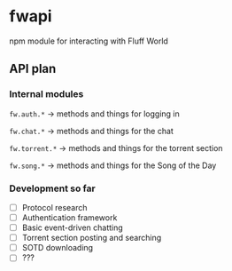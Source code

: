 # fwapi
npm module for interacting with Fluff World


## API plan

### Internal modules
`fw.auth.*` &rarr; methods and things for logging in

`fw.chat.*` &rarr; methods and things for the chat

`fw.torrent.*` &rarr; methods and things for the torrent section

`fw.song.*` &rarr; methods and things for the Song of the Day

### Development so far

- [ ] Protocol research
- [ ] Authentication framework
- [ ] Basic event-driven chatting
- [ ] Torrent section posting and searching
- [ ] SOTD downloading
- [ ] ???
